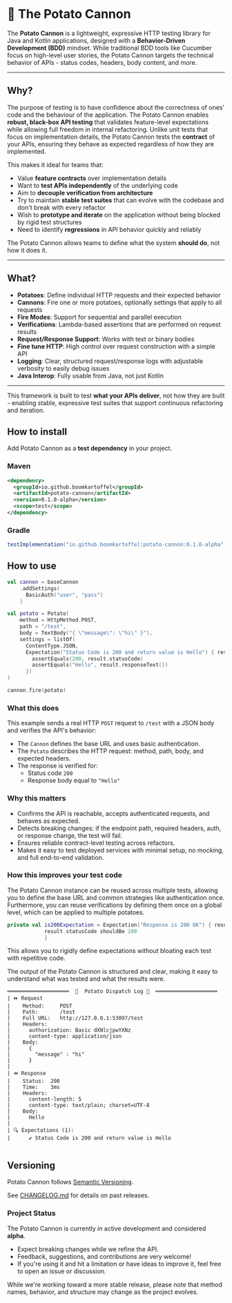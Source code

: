 # 🥔 The Potato Cannon

The **Potato Cannon** is a lightweight, expressive HTTP testing library for Java and Kotlin applications, designed with a **Behavior-Driven Development (BDD)** mindset. 
While traditional BDD tools like Cucumber focus on high-level user stories, the Potato Cannon targets the technical behavior of APIs - status codes, headers, body content, and more.

---

## Why?

The purpose of testing is to have confidence about the correctness of ones' code and the behaviour of the application. 
The Potato Cannon enables **robust, black-box API testing** that validates feature-level expectations while allowing full freedom in internal refactoring.
Unlike unit tests that focus on implementation details, the Potato Cannon tests the **contract** of your APIs, ensuring they behave as expected regardless of how they are implemented.

This makes it ideal for teams that:

- Value **feature contracts** over implementation details
- Want to **test APIs independently** of the underlying code
- Aim to **decouple verification from architecture**
- Try to maintain **stable test suites** that can evolve with the codebase and don't break with every refactor
- Wish to **prototype and iterate** on the application without being blocked by rigid test structures
- Need to identify **regressions** in API behavior quickly and reliably

The Potato Cannon allows teams to define what the system **should do**, not how it does it.

---

## What?

- **Potatoes**: Define individual HTTP requests and their expected behavior
- **Cannons**: Fire one or more potatoes, optionally settings that apply to all requests
- **Fire Modes**: Support for sequential and parallel execution
- **Verifications**: Lambda-based assertions that are performed on request results
- **Request/Response Support**: Works with text or binary bodies
- **Fine tune HTTP**: High control over request construction with a simple API
- **Logging**: Clear, structured request/response logs with adjustable verbosity to easily debug issues
- **Java Interop**: Fully usable from Java, not just Kotlin

---

This framework is built to test **what your APIs deliver**, not how they are built - enabling stable, expressive test suites that support continuous refactoring and iteration.


## How to install

Add Potato Cannon as a **test dependency** in your project.

### Maven

```xml
<dependency>
  <groupId>io.github.boomkartoffel</groupId>
  <artifactId>potato-cannon</artifactId>
  <version>0.1.0-alpha</version>
  <scope>test</scope>
</dependency>
```

### Gradle

```gradle
testImplementation("io.github.boomkartoffel:potato-cannon:0.1.0-alpha")
```

## How to use

```kotlin
val cannon = baseCannon
    .addSettings(
      BasicAuth("user", "pass")
    )

val potato = Potato(
    method = HttpMethod.POST,
    path = "/test",
    body = TextBody("{ \"message\": \"hi\" }"),
    settings = listOf(
      ContentType.JSON,
      Expectation("Status Code is 200 and return value is Hello") { result ->
        assertEquals(200, result.statusCode)
        assertEquals("Hello", result.responseText())
      })
)

cannon.fire(potato)
```

### What this does

This example sends a real HTTP `POST` request to `/test` with a JSON body and verifies the API's behavior:

- The `Cannon` defines the base URL and uses basic authentication.
- The `Potato` describes the HTTP request: method, path, body, and expected headers.
- The response is verified for:
    - Status code `200`
    - Response body equal to `"Hello"`

### Why this matters

- Confirms the API is reachable, accepts authenticated requests, and behaves as expected.
- Detects breaking changes: if the endpoint path, required headers, auth, or response change, the test will fail.
- Ensures reliable contract-level testing across refactors.
- Makes it easy to test deployed services with minimal setup, no mocking, and full end-to-end validation.


### How this improves your test code

The Potato Cannon instance can be reused across multiple tests, allowing you to define the base URL and common strategies like authentication once. 
Furthermore, you can reuse verifications by defining them once on a global level, which can be applied to multiple potatoes.

```kotlin
private val is200Expectation = Expectation("Response is 200 OK") { result ->
            result.statusCode shouldBe 200
            }
```
This allows you to rigidly define expectations without bloating each test with repetitive code.

The output of the Potato Cannon is structured and clear, making it easy to understand what was tested and what the results were.

```
════════════════════  🥔  Potato Dispatch Log 🥔  ════════════════════
| ⏩ Request
|    Method:     POST
|    Path:       /test
|    Full URL:   http://127.0.0.1:53097/test
|    Headers:
|      authorization: Basic dXNlcjpwYXNz
|      content-type: application/json
|    Body:
|      {
|        "message" : "hi"
|      }
| 
| ⏪ Response
|    Status:  200
|    Time:    3ms
|    Headers:
|      content-length: 5
|      content-type: text/plain; charset=UTF-8
|    Body:
|      Hello
| 
| 🔍 Expectations (1):
|      ✔ Status Code is 200 and return value is Hello


```

## Versioning

Potato Cannon follows [Semantic Versioning](https://semver.org/).

See [CHANGELOG.md](./CHANGELOG.md) for details on past releases.


### Project Status

The Potato Cannon is currently in active development and considered **alpha**.

- Expect breaking changes while we refine the API.
- Feedback, suggestions, and contributions are very welcome!
- If you're using it and hit a limitation or have ideas to improve it, feel free to open an issue or discussion.

While we're working toward a more stable release, please note that method names, behavior, and structure may change as the project evolves.








